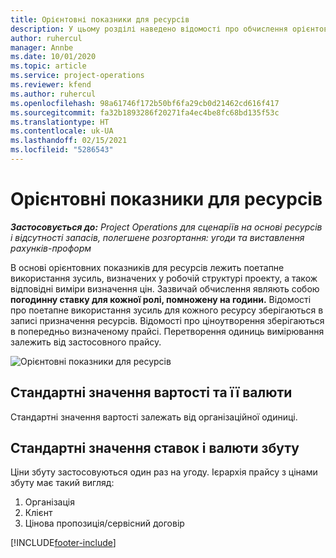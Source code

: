```yaml
---
title: Орієнтовні показники для ресурсів
description: У цьому розділі наведено відомості про обчислення орієнтовних показників для ресурсів у Project Operations.
author: ruhercul
manager: Annbe
ms.date: 10/01/2020
ms.topic: article
ms.service: project-operations
ms.reviewer: kfend
ms.author: ruhercul
ms.openlocfilehash: 98a61746f172b50bf6fa29cb0d21462cd616f417
ms.sourcegitcommit: fa32b1893286f20271fa4ec4be8fc68bd135f53c
ms.translationtype: HT
ms.contentlocale: uk-UA
ms.lasthandoff: 02/15/2021
ms.locfileid: "5286543"
---
```

# <a name="resource-estimates"></a>Орієнтовні показники для ресурсів

_**Застосовується до:** Project Operations для сценаріїв на основі ресурсів і відсутності запасів, полегшене розгортання: угоди та виставлення рахунків-проформ_

В основі орієнтовних показників для ресурсів лежить поетапне використання зусиль, визначених у робочій структурі проекту, а також відповідні виміри визначення цін. Зазвичай обчислення являють собою **погодинну ставку для кожної ролі, помножену на години.** Відомості про поетапне використання зусиль для кожного ресурсу зберігаються в записі призначення ресурсів. Відомості про ціноутворення зберігаються в попередньо визначеному прайсі. Перетворення одиниць вимірювання залежить від застосовного прайсу.

![Орієнтовні показники для ресурсів](./media/navigation12.png)

## <a name="default-cost-price-and-cost-currency"></a>Стандартні значення вартості та її валюти

Стандартні значення вартості залежать від організаційної одиниці.

## <a name="default-bill-rate-and-sales-currency"></a>Стандартні значення ставок і валюти збуту

Ціни збуту застосовуються один раз на угоду. Ієрархія прайсу з цінами збуту має такий вигляд:

1. Організація
2. Клієнт
3. Цінова пропозиція/сервісний договір


[!INCLUDE[footer-include](../includes/footer-banner.md)]